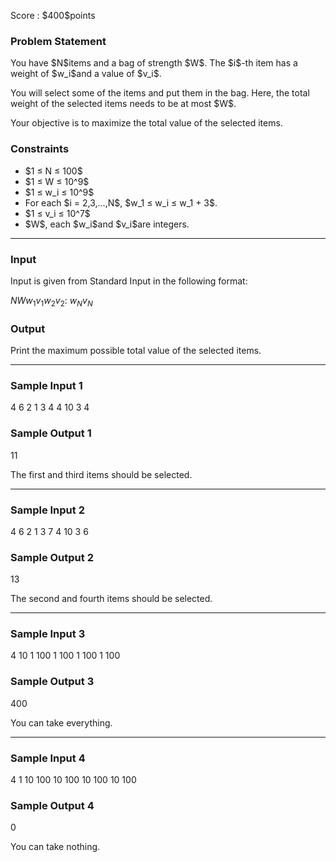 
<div>

<span>

<span>

<p>
Score : $400$points
</p>

<div>

<section>

### **Problem Statement**

<p>
You have $N$items and a bag of strength $W$.
The $i$-th item has a weight of $w_i$and a value of $v_i$.
</p>

<p>
You will select some of the items and put them in the bag.
Here, the total weight of the selected items needs to be at most $W$.
</p>

<p>
Your objective is to maximize the total value of the selected items.
</p>

</section>

</div>

<div>

<section>

### **Constraints**

<ul>

<li>
$1 ≤ N ≤ 100$
</li>

<li>
$1 ≤ W ≤ 10^9$
</li>

<li>
$1 ≤ w_i ≤ 10^9$
</li>

<li>
For each $i = 2,3,...,N$, $w_1 ≤ w_i ≤ w_1 + 3$.
</li>

<li>
$1 ≤ v_i ≤ 10^7$
</li>

<li>
$W$, each $w_i$and $v_i$are integers.
</li>

</ul>

</section>

</div>

---

<div>

<div>

<section>

### **Input**

<p>
Input is given from Standard Input in the following format:
</p>

<div>

$N$$W$$w_1$$v_1$$w_2$$v_2$:
$w_N$$v_N$
</div>

</section>

</div>

<div>

<section>

### **Output**

<p>
Print the maximum possible total value of the selected items.
</p>

</section>

</div>

</div>

---

<div>

<section>

### **Sample Input 1**

<div>

4 6
2 1
3 4
4 10
3 4

</div>

</section>

</div>

<div>

<section>

### **Sample Output 1**

<div>

11

</div>

<p>
The first and third items should be selected.
</p>

</section>

</div>

---

<div>

<section>

### **Sample Input 2**

<div>

4 6
2 1
3 7
4 10
3 6

</div>

</section>

</div>

<div>

<section>

### **Sample Output 2**

<div>

13

</div>

<p>
The second and fourth items should be selected.
</p>

</section>

</div>

---

<div>

<section>

### **Sample Input 3**

<div>

4 10
1 100
1 100
1 100
1 100

</div>

</section>

</div>

<div>

<section>

### **Sample Output 3**

<div>

400

</div>

<p>
You can take everything.
</p>

</section>

</div>

---

<div>

<section>

### **Sample Input 4**

<div>

4 1
10 100
10 100
10 100
10 100

</div>

</section>

</div>

<div>

<section>

### **Sample Output 4**

<div>

0

</div>

<p>
You can take nothing.
</p>

</section>

</div>

</span>

</span>

</div>
